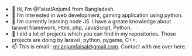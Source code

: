 - 👋 Hi, I’m @FaisalAnjum4 from Bangladesh.
- 👀 I’m interested in web development, gaming application using python.
- 🌱 I’m currently learning node JS. I have a greate knowledge about laravel framework, Html, php, JavaScript, Python.
- 💞️ I did a lot of projects which you can find in my repositories. Those projects are doing by laravel, python, pygame, C++.
- 📫 This is email : mr.anjumfaisal@gmail.com. Contact with me over here.


